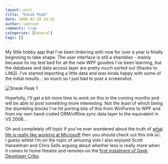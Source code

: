 ```yaml
---
layout: post
title: "Sneak Peak"
date: 2008-02-20 14:55
author: spencen
comments: true
categories: [General]
tags: []
---
```



My little hobby app that I've been tinkering with now for over a year is finally beginning to take shape. The user interface is still a shambles - mainly because its my test bed for all the new WPF goodies I've been learning, but the database and data access layer are pretty much sorted out (thanks to LINQ). I've started importing a little data and was kinda happy with some of the initial results... so much so I just had to post a screenshot. 
 

![Sneak Peak 1](/images/Sneak%20Peak%201.png) 
 

Hopefully, I'll get a bit more time to work on this in the coming months and will be able to post something more interesting. Not the least of which being the stumbling blocks I've hit porting bits of this from WinForms to WPF and from my own hand-coded ORM/offline sync data layer to the equivalent in VS 2008...
 

Oh and completely off topic if you've ever wondered about the truth of [what life is really like working at Microsoft](http://on10.net/blogs/tina/Life-At-Microsoft) then you should check out this link ![](http://blog.spencen.com/emoticons/smile.png). I guess whilst I'm on the topic of amusing vids I also enjoyed Scott Hanselman and Chris Sells arguing about whether less is really more when it comes to home theatre and remotes on the [first instalment of Geek Developer Cribs](http://www.hanselman.com/blog/GeekDeveloperCribsOn10.aspx).



